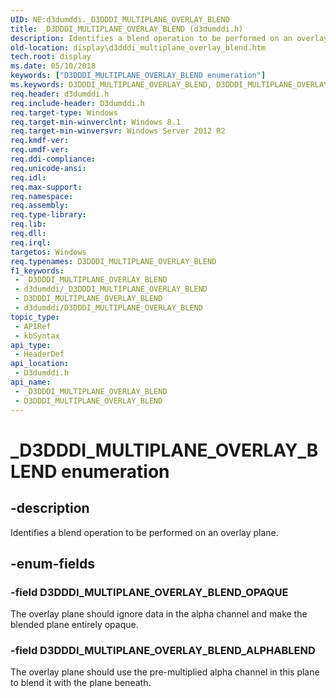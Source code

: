 ```yaml
---
UID: NE:d3dumddi._D3DDDI_MULTIPLANE_OVERLAY_BLEND
title: _D3DDDI_MULTIPLANE_OVERLAY_BLEND (d3dumddi.h)
description: Identifies a blend operation to be performed on an overlay plane.
old-location: display\d3dddi_multiplane_overlay_blend.htm
tech.root: display
ms.date: 05/10/2018
keywords: ["D3DDDI_MULTIPLANE_OVERLAY_BLEND enumeration"]
ms.keywords: D3DDDI_MULTIPLANE_OVERLAY_BLEND, D3DDDI_MULTIPLANE_OVERLAY_BLEND enumeration [Display Devices], D3DDDI_MULTIPLANE_OVERLAY_BLEND_ALPHABLEND, D3DDDI_MULTIPLANE_OVERLAY_BLEND_OPAQUE, _D3DDDI_MULTIPLANE_OVERLAY_BLEND, d3dumddi/D3DDDI_MULTIPLANE_OVERLAY_BLEND, d3dumddi/D3DDDI_MULTIPLANE_OVERLAY_BLEND_ALPHABLEND, d3dumddi/D3DDDI_MULTIPLANE_OVERLAY_BLEND_OPAQUE, display.d3dddi_multiplane_overlay_blend
req.header: d3dumddi.h
req.include-header: D3dumddi.h
req.target-type: Windows
req.target-min-winverclnt: Windows 8.1
req.target-min-winversvr: Windows Server 2012 R2
req.kmdf-ver: 
req.umdf-ver: 
req.ddi-compliance: 
req.unicode-ansi: 
req.idl: 
req.max-support: 
req.namespace: 
req.assembly: 
req.type-library: 
req.lib: 
req.dll: 
req.irql: 
targetos: Windows
req.typenames: D3DDDI_MULTIPLANE_OVERLAY_BLEND
f1_keywords:
 - _D3DDDI_MULTIPLANE_OVERLAY_BLEND
 - d3dumddi/_D3DDDI_MULTIPLANE_OVERLAY_BLEND
 - D3DDDI_MULTIPLANE_OVERLAY_BLEND
 - d3dumddi/D3DDDI_MULTIPLANE_OVERLAY_BLEND
topic_type:
 - APIRef
 - kbSyntax
api_type:
 - HeaderDef
api_location:
 - D3dumddi.h
api_name:
 - _D3DDDI_MULTIPLANE_OVERLAY_BLEND
 - D3DDDI_MULTIPLANE_OVERLAY_BLEND
---
```


# _D3DDDI_MULTIPLANE_OVERLAY_BLEND enumeration


## -description

Identifies a blend operation to be performed on an overlay plane.

## -enum-fields

### -field D3DDDI_MULTIPLANE_OVERLAY_BLEND_OPAQUE

The overlay plane should ignore data in the alpha channel and make the blended plane entirely opaque.

### -field D3DDDI_MULTIPLANE_OVERLAY_BLEND_ALPHABLEND

The overlay plane should use the pre-multiplied alpha channel in this plane to blend it with the plane beneath.


